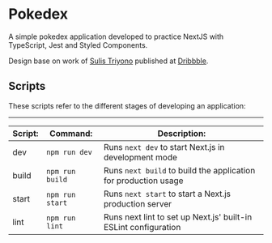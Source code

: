 # Pokedex

A simple pokedex application developed to practice NextJS with TypeScript, Jest and Styled Components.

Design base on work of [Sulis Triyono](https://www.sulistryono.com/) published at [Dribbble](https://dribbble.com/shots/16833947-Mobile-Pokedex-App-Design-Exploration).

## Scripts

These scripts refer to the different stages of developing an application:

---

| Script: | Command:        | Description:                                                    |
| ------- | --------------- | --------------------------------------------------------------- |
| dev     | `npm run dev`   | Runs `next dev` to start Next.js in development mode            |
| build   | `npm run build` | Runs `next build` to build the application for production usage |
| start   | `npm run start` | Runs `next start` to start a Next.js production server          |
| lint    | `npm run lint`  | Runs next lint to set up Next.js' built-in ESLint configuration |
